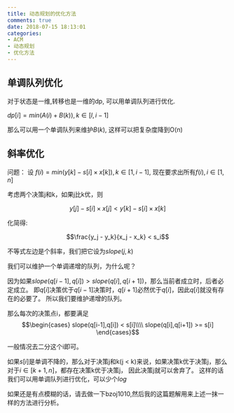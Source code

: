 ```yaml
---
title: 动态规划的优化方法
comments: true
date: 2018-07-15 18:13:01
categories:
- ACM
- 动态规划
- 优化方法
---
```


## 单调队列优化
对于状态是一维,转移也是一维的dp, 可以用单调队列进行优化.

$dp[i] = min( A(i) + B(k) ) , k \in [l,i-1]$

那么可以用一个单调队列来维护$B(k)$, 这样可以把复杂度降到O(n)

## 斜率优化

问题： 设 $f(i) = min( y[k] - s[i] \times x[k]), k \in [1,i-1]$, 现在要求出所有$f(i), i \in [1,n]$

考虑两个决策j和k，如果j比k优，则

$$y[j] - s[i] \times x[j] < y[k] - s[i] \times x[k]$$

化简得:

$$\frac{y_j - y_k}{x_j - x_k} < s_i$$

不等式左边是个斜率，我们把它设为$slope(j,k)$

我们可以维护一个单调递增的队列，为什么呢？

因为如果$slope(q[i-1],q[i]) > slope(q[i],q[i+1])$，那么当前者成立时，后者必定成立。 即$q[i]$决策优于$q[i-1]$决策时，$q[i+1]$必然优于$q[i]$，因此$q[i]$就没有存在的必要了。 所以我们要维护递增的队列。

那么每次的决策点i，都要满足
$$\begin{cases}
        slope(q[i-1],q[i]) < s[i]\\\\
        slope(q[i],q[i+1]) >= s[i]
        \end{cases}$$

一般情况去二分这个i即可。

如果$s[i]$是单调不降的，那么对于决策j和k(j < k)来说，如果决策k优于决策j，那么对于$i \in [k+1,n]$，都存在决策k优于决策j， 因此决策j就可以舍弃了。 这样的话我们可以用单调队列进行优化，可以少个$log$

如果还是有点模糊的话，请去做一下bzoj1010,然后我的这篇题解用来上述一抹一样的方法进行分析。